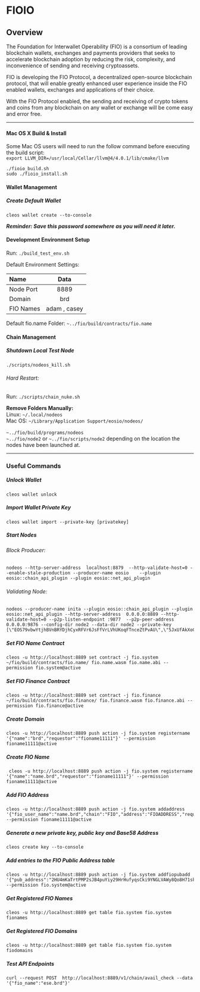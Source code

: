 
# FIOIO  

## Overview

The Foundation for Interwallet Operability (FIO) is a consortium of leading blockchain wallets, exchanges and payments providers that seeks to accelerate blockchain adoption by reducing the risk, complexity, and inconvenience of sending and receiving cryptoassets.

FIO is developing the FIO Protocol, a decentralized open-source blockchain protocol, that will enable greatly enhanced user experience inside the FIO enabled wallets, exchanges and applications of their choice.

With the FIO Protocol enabled, the sending and receiving of crypto tokens and coins from any blockchain on any wallet or exchange will be come easy and error free.

____
#### Mac OS X Build & Install  

Some Mac OS users will need to run the follow command before executing the build script:<br>
`export LLVM_DIR=/usr/local/Cellar/llvm@4/4.0.1/lib/cmake/llvm`

    ./fioio_build.sh  
    sudo ./fioio_install.sh  

#### Wallet Management
##### Create Default Wallet  

    cleos wallet create --to-console

_**Reminder: Save this password somewhere as you will need it later.**_

#### Development Environment Setup

Run: `./build_test_env.sh`  

Default Environment Settings:

|    Name    | Data     |
| :---------|:--------:|
| Node Port  | 8889 |  
| Domain     | brd |
| FIO Names  | adam , casey |

Default fio.name Folder: `~../fio/build/contracts/fio.name`  

#### Chain Management
##### Shutdown Local Test Node
`./scripts/nodeos_kill.sh`

###### Hard Restart:

Run: `./scripts/chain_nuke.sh`

**Remove Folders Manually:<br>**
Linux: `~/.local/nodeos`<br>
Mac OS: `~/Library/Application Support/eosio/nodeos/`<br><br> `~../fio/build/programs/nodeos`<br>
 `~../fio/node2` or `~../fio/scripts/node2` depending on the location the nodes have been launched at.


---  

### Useful Commands

##### Unlock Wallet

    cleos wallet unlock  

##### Import Wallet Private Key

    cleos wallet import --private-key [privatekey]

##### Start Nodes
###### Block Producer:
    nodeos --http-server-address  localhost:8879  --http-validate-host=0 --enable-stale-production --producer-name eosio    --plugin eosio::chain_api_plugin --plugin eosio::net_api_plugin
###### Validating Node:
    nodeos --producer-name inita --plugin eosio::chain_api_plugin --plugin eosio::net_api_plugin --http-server-address  0.0.0.0:8889 --http-validate-host=0 --p2p-listen-endpoint :9877  --p2p-peer-address 0.0.0.0:9876 --config-dir node2 --data-dir node2 --private-key [\"EOS79vbwYtjhBVnBRYDjhCyxRFVr6JsFfVrLVhUKoqFTnceZtPvAU\",\"5JxUfAkXoCQdeZKNMhXEqRkFcZMYa3KR3vbie7SKsPv6rS3pCHg\"]


##### Set FIO Name Contract  

    cleos -u http://localhost:8889 set contract -j fio.system ~/fio/build/contracts/fio.name/ fio.name.wasm fio.name.abi --permission fio.system@active  

##### Set FIO Finance Contract  

    cleos -u http://localhost:8889 set contract -j fio.finance ~/fio/build/contracts/fio.finance/ fio.finance.wasm fio.finance.abi --permission fio.finance@active  

##### Create Domain  

    cleos -u http://localhost:8889 push action -j fio.system registername '{"name":"brd","requestor":"fioname11111"}' --permission fioname11111@active  

##### Create FIO Name

     cleos -u http://localhost:8889 push action -j fio.system registername '{"name":"name.brd","requestor":"fioname11111"}' --permission fioname11111@active   

##### Add FIO Address  

    cleos -u http://localhost:8889 push action -j fio.system addaddress '{"fio_user_name":"name.brd","chain":"FIO","address":"FIOADDRESS","requestor":"fioname11111"}' --permission fioname11111@active  

##### Generate a new private key, public key and Base58 Address

    cleos create key --to-console

##### Add entries to the FIO Public Address table

    cleos -u http://localhost:8889 push action -j fio.system addfiopubadd '{"pub_address":"2HU4mKaTrtPMP2sJB4puYiy29HrHufyqsCki9YNGLVAWy8Qo8H71skUPS37qHSE1XMmvfgfdY","pub_key":"FIO6RFG2DTN984AmCi4SwBtoMP7ZCpu6tBuLuScCCV11o8q8eTYa7"}' --permission fio.system@active

##### Get Registered FIO Names  

    cleos -u http://localhost:8889 get table fio.system fio.system fionames  

##### Get Registered FIO Domains  

    cleos -u http://localhost:8889 get table fio.system fio.system fiodomains  

##### Test API Endpoints  

    curl --request POST  http://localhost:8889/v1/chain/avail_check --data '{"fio_name":"ese.brd"}'
